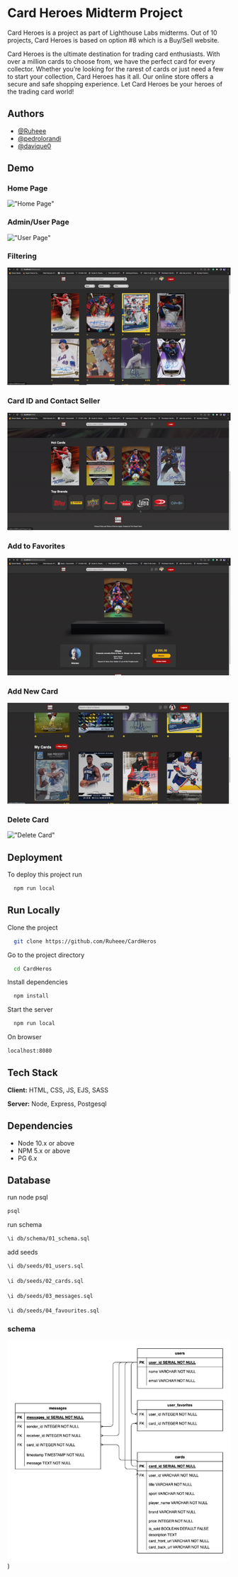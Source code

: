 
# Card Heroes Midterm Project

Card Heroes is a project as part of Lighthouse Labs midterms.
Out of 10 projects, Card Heroes is based on option #8 which is a Buy/Sell website.


Card Heroes is the ultimate destination for trading card enthusiasts. With over a million cards to choose from, we have the perfect card for every collector. Whether you’re looking for the rarest of cards or just need a few to start your collection, Card Heroes has it all. Our online store offers a secure and safe shopping experience. Let Card Heroes be your heroes of the trading card world!


## Authors

- [@Ruheee](https://github.com/Ruheee)
- [@pedrolorandi](https://github.com/pedrolorandi)
- [@davique0](https://github.com/davique0)


## Demo

### Home Page

!["Home Page"](public/images/screenshots/home_page.gif)

### Admin/User Page

!["User Page"](public/images/screenshots/admin_page.gif)

### Filtering

!["Filtering"](public/images/screenshots/filter.gif)

### Card ID and Contact Seller

!["Card Id"](public/images/screenshots/contact_seller.gif)

### Add to Favorites

!["Favorites"](public/images/screenshots/add_to_favorites.gif)

### Add New Card

!["Add New Card"](public/images/screenshots/add_new_card.gif)

### Delete Card

!["Delete Card"](public/images/screenshots/delete_card.gif)


## Deployment

To deploy this project run

```bash
  npm run local
```


## Run Locally

Clone the project

```bash
  git clone https://github.com/Ruheee/CardHeros
```

Go to the project directory

```bash
  cd CardHeros
```

Install dependencies

```bash
  npm install
```

Start the server

```bash
  npm run local
```
On browser

```bash
localhost:8080
```


## Tech Stack

**Client:** HTML, CSS, JS, EJS, SASS

**Server:** Node, Express, Postgesql 


## Dependencies

- Node 10.x or above
- NPM 5.x or above
- PG 6.x



## Database

run node psql

```bash
psql
```

run schema 

```bash
\i db/schema/01_schema.sql
```

add seeds

```bash
\i db/seeds/01_users.sql

\i db/seeds/02_cards.sql

\i db/seeds/03_messages.sql

\i db/seeds/04_favourites.sql
```

### schema

!['schema'](public/images/screenshots/schema.png))
